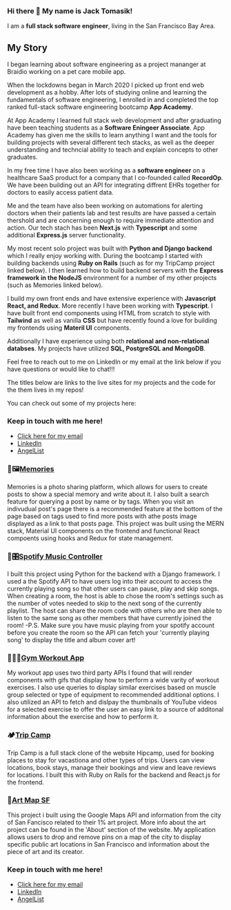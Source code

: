 ### Hi there 👋 My name is Jack Tomasik!

I am a **full stack software engineer**, living in the San Francisco Bay Area.

## My Story
I began learning about software engineering as a project mananger at Braidio working on a pet care mobile app. 

When the lockdowns began in March 2020 I picked up front end web development as a hobby. After lots of studying online and learning the fundamentals of software engineering, I enrolled in and completed the top ranked full-stack software engineering bootcamp **App Academy**. 

At App Academy I learned full stack web development and after graduating have been teaching students as a **Software Eningeer Associate**. App Academy has given me the skills to learn anything I want and the tools for building projects with several different tech stacks, as well as the deeper understanding and techncial ability to teach and explain concepts to other graduates.

In my free time I have also been working as a **software engineer** on a healthcare SaaS product for a company that I co-founded called **RecordOp**. We have been building out an API for integrating diffrent EHRs together for doctors to easily access patient data. 

Me and the team have also been working on automations for alerting doctors when their patients lab and test results are have passed a certain thershold and are concerning enough to require immediate attention and action. Our tech stach has been **Next.js** with **Typescript** and some additional **Express.js** server functionality.

My most recent solo project was built with **Python and Django backend** which I really enjoy working with. During the bootcamp I started with building backends using **Ruby on Rails** (such as for my TripCamp project linked below). I then learned how to build backend servers with the **Express framework in the NodeJS** environment for a number of my other projects (such as Memories linked below).

I build my own front ends and have extensive experience with **Javascript React, and Redux**. More recently I have been working with **Typescript**. I have built front end components using HTML from scratch to style with **Tailwind** as well as vanilla **CSS** but have recently found a love for building my frontends using **Materil UI** components.

Additionally I have experience using both **relational and non-relational databses**. My projects have utilized **SQL, PostgreSQL and MongoDB**.

Feel free to reach out to me on LinkedIn or my email at the link below if you have questions or would like to chat!!! 

The titles below are links to the live sites for my projects and the code for the them lives in my repos!

You can check out some of my projects here:

### Keep in touch with me here!
  * <a href="mailto:jackedwardtomasik@gmail.com">Click here for my email</a>
  * <a href="https://www.linkedin.com/in/jack-tomasik-530ab816b/">LinkedIn</a>
  * <a href="https://angel.co/u/jack-tomasik">AngelList</a>

<h3>📸🖼<a href="https://jt-memories.netlify.app/posts">Memories</a></h3>

Memories is a photo sharing platform, which allows for users to create posts to show a special memory and write about it. I also built a search feature for querying
a post by name or by tags. When you visit an indivudual post's page there is a recommended feature at the bottom of the page based on tags used to find more posts with athe posts image displayed as a link to that posts page. This project was built using the MERN stack, Material UI components on the frontend and functional React compoents using hooks and Redux for state management.

<h3>🎵🎛️<a href="https://django-music-spotify.herokuapp.com">Spotify Music Controller<a/></h3>

I built this project using Python for the backend with a Django  framework. I used a the Spotify API to have users log into their account to access the currently playing song so that other users can pause, play and skip songs. 
When creating a room, the host is able to chose the room's settings such as the number of votes needed to skip to the next song of the currently playlist. 
The host can share the room code with others who are then able to listen to the same song as other members that have currently joined the room!
-P.S. Make sure you have music playing from your spotify account before you create the room so the API can fetch your 'currently playing song' to display the title and album cover art!

<h3>💪🏋️‍♂️<a href="https://jtomasik-gym.netlify.app/">Gym Workout App</a></h3>

My workout app uses two third party APIs I found that will render components with gifs that display how to perform a wide varity of workout exercises. I also
use queries to display similar exercises based on muscle group selected or type of equipment to recommended additional options. I also utilized an API to fetch
and dislpay the thumbnails of YouTube videos for a selected exercise to offer the user an easy link to a source of additonal information about the exercise and
how to perform it.

<h3>🏕<a href="https://trip-camp.herokuapp.com/#/">Trip Camp</a></h3>

Trip Camp is a full stack clone of the website Hipcamp, used for booking places to stay for vacastiona and other types of trips. Users can view locations, book stays, manage their bookings and view and leave reviews for locations. I built this with Ruby on Rails for the backend and React.js for the frontend.


<h3>🌁<a href="https://j-tomasik.github.io/JS_art_map/">Art Map SF</a></h3>

This project i built using the Google Maps API and information from the city of San Fancisco related to their 1% art project. More info about the art project can be found in the 'About' section of the website. My application allows users to drop and remove pins on a map of the city to display specific public art locations in San Francisco and information about the piece of art and its creator.

### Keep in touch with me here!
  * <a href="mailto:jackedwardtomasik@gmail.com">Click here for my email</a>
  * <a href="https://www.linkedin.com/in/jack-tomasik-530ab816b/">LinkedIn</a>
  * <a href="https://angel.co/u/jack-tomasik">AngelList</a>

<!--
**j-tomasik/j-tomasik** is a ✨ _special_ ✨ repository because its `README.md` (this file) appears on your GitHub profile.

Here are some ideas to get you started:

- 🔭 I’m currently working on ...
- 🌱 I’m currently learning ...
- 👯 I’m looking to collaborate on ...
- 🤔 I’m looking for help with ...
- 💬 Ask me about ...
- 📫 How to reach me: ...
- 😄 Pronouns: ...
- ⚡ Fun fact: ...
-->
